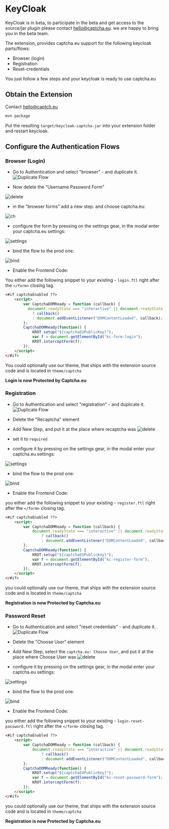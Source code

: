 # KeyCloak

KeyCloak is in beta, to participate in the beta and get access to the source/jar plugin please contact hello@captcha.eu. we are happy to bring you in the beta team.

The extension, provides captcha.eu support for the following keycloak parts/flows:

- Browser (login)
- Registration
- Reset-credentials

You just follow a few steps and your keycloak is ready to use captcha.eu

## Obtain the Extension

Contact hello@captch.eu

```sh
mvn package
```

Put the resulting `target/keycloak-captcha.jar` into your extension folder and restart keycloak.

## Configure the Authentication Flows

### Browser (Login)

- Go to Authentication and select "browser" - and duplicate it.
  ![Duplicate Flow](files/keycloak/keycloak-duplicate-browser.png)

- Now delete the "Username Password Form"

![delete](files/keycloak/keycloak-browser-delete-username-password-form.png)

- in the "browser forms" add a new step. and choose captcha.eu:

![ch](files/keycloak/keycloak-browser-add-form.png)

- configure the form by pressing on the settings gear, in the modal enter your captcha.eu settings:

![settings](files/keycloak/keycloak-browser-settings.png)

- bind the flow to the prod one:

![bind](files/keycloak/keycloak-browser-bind.png)

- Enable the Frontend Code:

You either add the following snippet to your existing - `login.ftl`
right after the `</form>` closing tag.

```html
<#if captchaEnabled ??>
    <script>
        var CaptchaDOMReady = function (callback) {
          document.readyState === "interactive" || document.readyState === "complete"
            ? callback()
            : document.addEventListener("DOMContentLoaded", callback);
        };
        CaptchaDOMReady(function() {
            KROT.setup("${captchaEUPublicKey}");
            var f = document.getElementById("kc-form-login");
            KROT.interceptForm(f);
        });
    </script>
</#if>
```

You could optionally use our theme, that ships with the extension source code and is located in `theme/captcha`

**Login is now Protected by Captcha.eu**


### Registration

- Go to Authentication and select "registration" - and duplicate it.
  ![Duplicate Flow](files/keycloak/keycloak-duplicate-browser.png)

- Delete the "Recaptcha" element
- Add New Step, and put it at the place where recaptcha was
![delete](files/keycloak/keycloak-registration-add-captcha.png)

- set it to `required`
- configure it by pressing on the settings gear, in the modal enter your captcha.eu settings:

![settings](files/keycloak/keycloak-browser-settings.png)

- bind the flow to the prod one:

![bind](files/keycloak/keycloak-browser-bind.png)

- Enable the Frontend Code:

you either add the following snippet to your existing - `register.ftl`
right after the `</form>` closing tag.

```html
<#if captchaEnabled ??>
    <script>
        var CaptchaDOMReady = function (callback) {
            document.readyState === "interactive" || document.readyState === "complete"
                ? callback()
                : document.addEventListener("DOMContentLoaded", callback);
        };
        CaptchaDOMReady(function() {
            KROT.setup("${captchaEUPublicKey}");
            var f = document.getElementById("kc-register-form");
            KROT.interceptForm(f);
        });
    </script>
</#if>
```

you could optionally use our theme, that ships with the extension source code and is located in `theme/captcha`

**Registration is now Protected by Captcha.eu**


### Password Reset

- Go to Authentication and select "reset credentials" - and duplicate it.
  ![Duplicate Flow](files/keycloak/keycloak-duplicate-browser.png)

- Delete the "Choose User" element
- Add New Step, select the `captcha.eu: Choose User`, and put it at the place where Choose User was
![delete](files/keycloak/keycloak-reset-credenitals.png)

- configure it by pressing on the settings gear, in the modal enter your captcha.eu settings:

![settings](files/keycloak/keycloak-browser-settings.png)

- bind the flow to the prod one:

![bind](files/keycloak/keycloak-browser-bind.png)

- Enable the Frontend Code:

you either add the following snippet to your existing - `login-reset-password.ftl`
right after the `</form>` closing tag.

```html
<#if captchaEnabled ??>
    <script>
        var CaptchaDOMReady = function (callback) {
            document.readyState === "interactive" || document.readyState === "complete"
                ? callback()
                : document.addEventListener("DOMContentLoaded", callback);
        };
        CaptchaDOMReady(function() {
            KROT.setup("${captchaEUPublicKey}");
            var f = document.getElementById("kc-reset-password-form");
            KROT.interceptForm(f);
        });
    </script>
</#if>
```

you could optionally use our theme, that ships with the extension source code and is located in `theme/captcha`

**Registration is now Protected by Captcha.eu**
